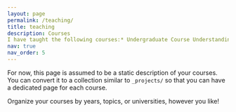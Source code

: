 ```yaml
---
layout: page
permalink: /teaching/
title: teaching
description: Courses
I have taught the following courses:* Undergraduate Course Understanding Media (2018-2023) * Undergraduate Course Comparative Media Study (2018-2023)
nav: true
nav_order: 5
---
```


For now, this page is assumed to be a static description of your courses. You can convert it to a collection similar to `_projects/` so that you can have a dedicated page for each course.

Organize your courses by years, topics, or universities, however you like!
